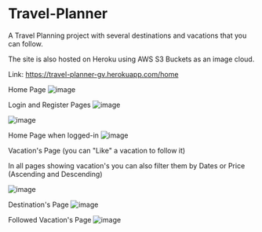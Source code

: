 # Travel-Planner
A Travel Planning project with several destinations and vacations that you can follow.

The site is also hosted on Heroku using AWS S3 Buckets as an image cloud.

Link: https://travel-planner-gv.herokuapp.com/home

Home Page
![image](https://user-images.githubusercontent.com/107947484/218190743-ed4a8709-99eb-4ed6-af44-0d89d8e6f1a2.png)

Login and Register Pages
![image](https://user-images.githubusercontent.com/107947484/218191574-a9613842-8a96-4a7c-b37f-83f9367beebd.png)


![image](https://user-images.githubusercontent.com/107947484/218191599-e9da2d8f-92ec-4d0f-a81f-3951e2776512.png)

Home Page when logged-in
![image](https://user-images.githubusercontent.com/107947484/218191886-d03b6b9e-54a6-458f-939f-ee7c4cfb1a27.png)

Vacation's Page (you can "Like" a vacation to follow it)

In all pages showing vacation's you can also filter them by Dates or Price (Ascending and Descending)

![image](https://user-images.githubusercontent.com/107947484/218191312-4cee499a-3456-418d-94d6-ed0c398f0505.png)

Destination's Page
![image](https://user-images.githubusercontent.com/107947484/218191380-ca5d1058-f60d-4bc8-8da4-a99b956d9197.png)

Followed Vacation's Page
![image](https://user-images.githubusercontent.com/107947484/218191439-4a82eefc-3afb-4e4b-81f8-c7266ad43e90.png)
